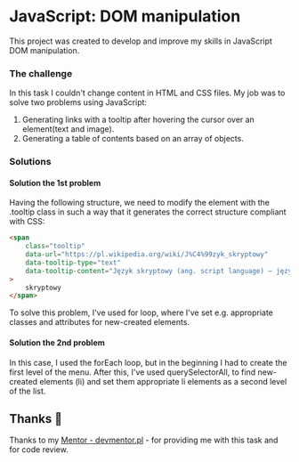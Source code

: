 

# JavaScript:  DOM manipulation

This project was created to develop and improve my skills in JavaScript DOM manipulation.


### The challenge
In this task I couldn't change content in HTML and CSS files. 
My job was to solve two problems using JavaScript:

1. Generating links with a tooltip after hovering the cursor over an element(text and image).
2. Generating a table of contents based on an array of objects.



### Solutions

#### Solution the 1st problem

Having the following structure, we need to modify the element with the .tooltip class in such a way that it generates the correct structure compliant with CSS:
````html
<span
    class="tooltip"
    data-url="https://pl.wikipedia.org/wiki/J%C4%99zyk_skryptowy"
    data-tooltip-type="text"
    data-tooltip-content="Język skryptowy (ang. script language) – język programowania obsługujący skrypty[1]. Często służący do kontrolowania określonej aplikacji."
>
    skryptowy
</span>
````

To solve this problem, I've used for loop, where I've set e.g. appropriate classes and attributes for new-created elements.


#### Solution the 2nd problem

In this case, I  used the forEach loop, but in the beginning I had to create the first level of the menu. After this, I've used querySelectorAll, to find new-created elements (li) and set them appropriate li elements as a second level of the list.


## Thanks :handshake:

Thanks to my [Mentor - devmentor.pl](https://www.devmentor.pl) - for providing me with this task and for code review.
